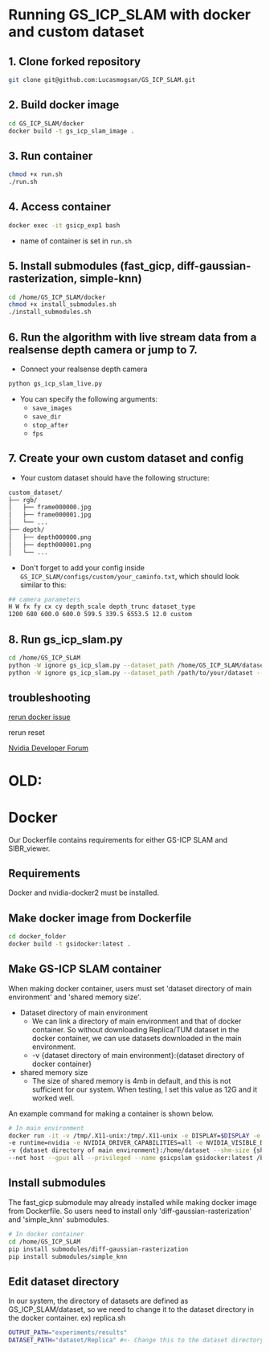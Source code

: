 # Running GS_ICP_SLAM with docker and custom dataset

## 1. Clone forked repository
```bash
git clone git@github.com:Lucasmogsan/GS_ICP_SLAM.git
```

## 2. Build docker image
```bash
cd GS_ICP_SLAM/docker
docker build -t gs_icp_slam_image .
```

## 3. Run container
```bash
chmod +x run.sh
./run.sh
```

## 4. Access container
```bash
docker exec -it gsicp_exp1 bash
```
- name of container is set in `run.sh`

## 5. Install submodules (fast_gicp, diff-gaussian-rasterization, simple-knn)
```bash
cd /home/GS_ICP_SLAM/docker
chmod +x install_submodules.sh
./install_submodules.sh    
```

## 6. Run the algorithm with live stream data from a realsense depth camera or jump to 7.
- Connect your realsense depth camera
```bash
python gs_icp_slam_live.py
```
- You can specify the following arguments:
  - `save_images`
  - `save_dir`
  - `stop_after`
  - `fps`

## 7. Create your own custom dataset and config
- Your custom dataset should have the following structure:
```bash
custom_dataset/
├── rgb/
│   ├── frame000000.jpg
│   ├── frame000001.jpg
│   └── ...
├── depth/
│   ├── depth000000.png
│   ├── depth000001.png
│   └── ...
```

- Don't forget to add your config inside `GS_ICP_SLAM/configs/custom/your_caminfo.txt`, which should look similar to this:
``` bash
## camera parameters
H W fx fy cx cy depth_scale depth_trunc dataset_type
1200 680 600.0 600.0 599.5 339.5 6553.5 12.0 custom
```

## 8. Run gs_icp_slam.py
```bash
cd /home/GS_ICP_SLAM
python -W ignore gs_icp_slam.py --dataset_path /home/GS_ICP_SLAM/dataset/TUM/rgbd_dataset_freiburg1_desk --config /home/GS_ICP_SLAM/configs/TUM/rgbd_dataset_freiburg1_desk.txt --rerun_viewer
python -W ignore gs_icp_slam.py --dataset_path /path/to/your/dataset --config /path/to/your/config/caminfo.txt --rerun_viewer
```


## troubleshooting
[rerun docker issue](https://github.com/rerun-io/rerun/issues/6835)

rerun reset

[Nvidia Developer Forum](https://forums.developer.nvidia.com/t/new-computer-install-gpu-docker-error/266084/6)




# OLD:


# Docker
Our Dockerfile contains requirements for either GS-ICP SLAM and SIBR_viewer.

## Requirements
Docker and nvidia-docker2 must be installed.

## Make docker image from Dockerfile
```bash
cd docker_folder
docker build -t gsidocker:latest .
```

## Make GS-ICP SLAM container

When making docker container, users must set 'dataset directory of main environment' and 'shared memory size'.
- Dataset directory of main environment
  - We can link a directory of main environment and that of docker container. So without downloading Replica/TUM dataset in the docker container, we can use datasets downloaded in the main environment.
  - -v {dataset directory of main environment}:{dataset directory of docker container}
- shared memory size
  - The size of shared memory is 4mb in default, and this is not sufficient for our system. When testing, I set this value as 12G and it worked well.

An example command for making a container is shown below.
```bash
# In main environment
docker run -it -v /tmp/.X11-unix:/tmp/.X11-unix -e DISPLAY=$DISPLAY -e USER=$USER \
-e runtime=nvidia -e NVIDIA_DRIVER_CAPABILITIES=all -e NVIDIA_VISIBLE_DEVICES=all \
-v {dataset directory of main environment}:/home/dataset --shm-size {shared memory size} \
--net host --gpus all --privileged --name gsicpslam gsidocker:latest /bin/bash
```

## Install submodules
The fast_gicp submodule may already installed while making docker image from Dockerfile.
So users need to install only 'diff-gaussian-rasterization' and 'simple_knn' submodules.
```bash
# In docker container
cd /home/GS_ICP_SLAM
pip install submodules/diff-gaussian-rasterization
pip install submodules/simple_knn
```

## Edit dataset directory

In our system, the directory of datasets are defined as GS_ICP_SLAM/dataset, so we need to change it to the dataset directory in the docker container.
ex)
replica.sh
```bash
OUTPUT_PATH="experiments/results"
DATASET_PATH="dataset/Replica" #<- Change this to the dataset directory in the docker container
```